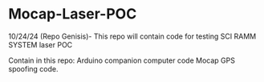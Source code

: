 # Mocap-Laser-POC

10/24/24 (Repo Genisis)- 
This repo will contain code for testing SCI RAMM SYSTEM laser POC

Contain in this repo:
Arduino companion computer code 
Mocap GPS spoofing code. 
